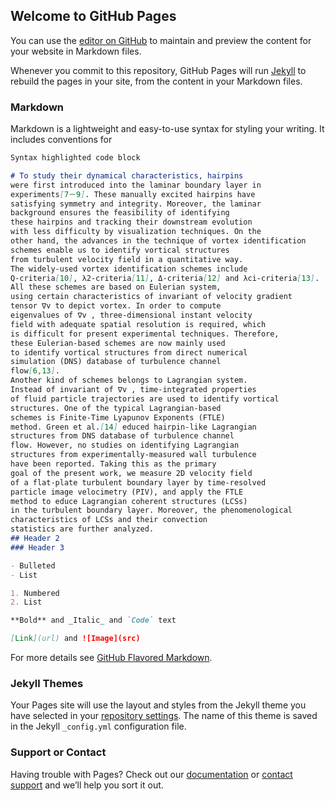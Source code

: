 ## Welcome to GitHub Pages

You can use the [editor on GitHub](https://github.com/ankitakalra/TUoS/edit/master/README.md) to maintain and preview the content for your website in Markdown files.

Whenever you commit to this repository, GitHub Pages will run [Jekyll](https://jekyllrb.com/) to rebuild the pages in your site, from the content in your Markdown files.

### Markdown

Markdown is a lightweight and easy-to-use syntax for styling your writing. It includes conventions for

```markdown
Syntax highlighted code block

# To study their dynamical characteristics, hairpins
were first introduced into the laminar boundary layer in
experiments[7－9]. These manually excited hairpins have
satisfying symmetry and integrity. Moreover, the laminar
background ensures the feasibility of identifying
these hairpins and tracking their downstream evolution
with less difficulty by visualization techniques. On the
other hand, the advances in the technique of vortex identification
schemes enable us to identify vortical structures
from turbulent velocity field in a quantitative way.
The widely-used vortex identification schemes include
Q-criteria[10], λ2-criteria[11], Δ-criteria[12] and λci-criteria[13].
All these schemes are based on Eulerian system,
using certain characteristics of invariant of velocity gradient
tensor ∇v to depict vortex. In order to compute
eigenvalues of ∇v , three-dimensional instant velocity
field with adequate spatial resolution is required, which
is difficult for present experimental techniques. Therefore,
these Eulerian-based schemes are now mainly used
to identify vortical structures from direct numerical
simulation (DNS) database of turbulence channel
flow[6,13].
Another kind of schemes belongs to Lagrangian system.
Instead of invariant of ∇v , time-integrated properties
of fluid particle trajectories are used to identify vortical
structures. One of the typical Lagrangian-based
schemes is Finite-Time Lyapunov Exponents (FTLE)
method. Green et al.[14] educed hairpin-like Lagrangian
structures from DNS database of turbulence channel
flow. However, no studies on identifying Lagrangian
structures from experimentally-measured wall turbulence
have been reported. Taking this as the primary
goal of the present work, we measure 2D velocity field
of a flat-plate turbulent boundary layer by time-resolved
particle image velocimetry (PIV), and apply the FTLE
method to educe Lagrangian coherent structures (LCSs)
in the turbulent boundary layer. Moreover, the phenomenological
characteristics of LCSs and their convection
statistics are further analyzed. 
## Header 2
### Header 3

- Bulleted
- List

1. Numbered
2. List

**Bold** and _Italic_ and `Code` text

[Link](url) and ![Image](src)
```

For more details see [GitHub Flavored Markdown](https://guides.github.com/features/mastering-markdown/).

### Jekyll Themes

Your Pages site will use the layout and styles from the Jekyll theme you have selected in your [repository settings](https://github.com/ankitakalra/TUoS/settings). The name of this theme is saved in the Jekyll `_config.yml` configuration file.

### Support or Contact

Having trouble with Pages? Check out our [documentation](https://help.github.com/categories/github-pages-basics/) or [contact support](https://github.com/contact) and we’ll help you sort it out.
